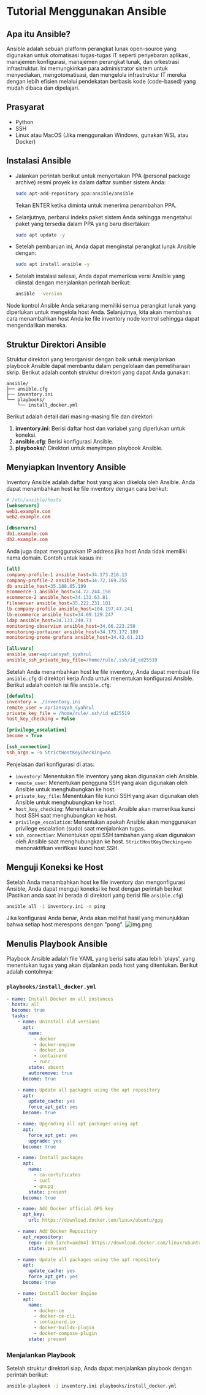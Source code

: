 
# Tutorial Menggunakan Ansible

## Apa itu Ansible?

Ansible adalah sebuah platform perangkat lunak open-source yang digunakan untuk otomatisasi tugas-tugas IT seperti penyebaran aplikasi, manajemen konfigurasi, manajemen perangkat lunak, dan orkestrasi infrastruktur. Ini memungkinkan para administrator sistem untuk menyediakan, mengotomatisasi, dan mengelola infrastruktur IT mereka dengan lebih efisien melalui pendekatan berbasis kode (code-based) yang mudah dibaca dan dipelajari.

## Prasyarat

- Python
- SSH
- Linux atau MacOS (Jika menggunakan Windows, gunakan WSL atau Docker)

## Instalasi Ansible
- Jalankan perintah berikut untuk menyertakan PPA (personal package archive) resmi proyek ke dalam daftar sumber sistem Anda:
    
    ```sh
    sudo apt-add-repository ppa:ansible/ansible
    ```

    Tekan ENTER ketika diminta untuk menerima penambahan PPA.

- Selanjutnya, perbarui indeks paket sistem Anda sehingga mengetahui paket yang tersedia dalam PPA yang baru disertakan:
    
    ```sh
    sudo apt update -y
    ```

- Setelah pembaruan ini, Anda dapat menginstal perangkat lunak Ansible dengan:
    
    ```sh
    sudo apt install ansible -y
    ```

- Setelah instalasi selesai, Anda dapat memeriksa versi Ansible yang diinstal dengan menjalankan perintah berikut:
    
    ```sh
    ansible --version
    ```

Node kontrol Ansible Anda sekarang memiliki semua perangkat lunak yang diperlukan untuk mengelola host Anda. Selanjutnya, kita akan membahas cara menambahkan host Anda ke file inventory node kontrol sehingga dapat mengendalikan mereka.

## Struktur Direktori Ansible
Struktur direktori yang terorganisir dengan baik untuk menjalankan playbook Ansible dapat membantu dalam pengelolaan dan pemeliharaan skrip. Berikut adalah contoh struktur direktori yang dapat Anda gunakan:

```
ansible/
├── ansible.cfg
├── inventory.ini
└── playbooks/
    └── install_docker.yml
```

Berikut adalah detail dari masing-masing file dan direktori:

1. **inventory.ini**: Berisi daftar host dan variabel yang diperlukan untuk koneksi.
2. **ansible.cfg**: Berisi konfigurasi Ansible.
3. **playbooks/**: Direktori untuk menyimpan playbook Ansible.

## Menyiapkan Inventory Ansible

Inventory Ansible adalah daftar host yang akan dikelola oleh Ansible. Anda dapat menambahkan host ke file inventory dengan cara berikut:

```ini
# /etc/ansible/hosts
[webservers]
web1.example.com
web2.example.com

[dbservers]
db1.example.com
db2.example.com
```

Anda juga dapat menggunakan IP address jika host Anda tidak memiliki nama domain. Contoh untuk kasus ini:

```ini
[all]
company-profile-1 ansible_host=34.173.216.13
company-profile-2 ansible_host=34.72.169.255
db ansible_host=35.188.65.199
ecommerce-1 ansible_host=34.72.244.158
ecommerce-2 ansible_host=34.132.63.81
fileserver ansible_host=35.222.231.101
lb-company-profile ansible_host=104.197.47.241
lb-ecommerce ansible_host=34.69.129.247
ldap ansible_host=34.133.240.73
monitoring-observium ansible_host=34.66.223.250
monitoring-portainer ansible_host=34.173.172.189
monitoring-prome-grafana ansible_host=34.42.61.213

[all:vars]
ansible_user=apriansyah_syahrul
ansible_ssh_private_key_file=/home/rule/.ssh/id_ed25519
```

Setelah Anda menambahkan host ke file inventory, Anda dapat membuat file `ansible.cfg` di direktori kerja Anda untuk menentukan konfigurasi Ansible. Berikut adalah contoh isi file `ansible.cfg`:
```cfg
[defaults]
inventory = ./inventory.ini
remote_user = apriansyah_syahrul
private_key_file = /home/rule/.ssh/id_ed25519
host_key_checking = False

[privilege_escalation]
become = True

[ssh_connection]
ssh_args = -o StrictHostKeyChecking=no
```

Penjelasan dari konfigurasi di atas:
- `inventory`: Menentukan file inventory yang akan digunakan oleh Ansible.
- `remote_user`: Menentukan pengguna SSH yang akan digunakan oleh Ansible untuk menghubungkan ke host.
- `private_key_file`: Menentukan file kunci SSH yang akan digunakan oleh Ansible untuk menghubungkan ke host.
- `host_key_checking`: Menentukan apakah Ansible akan memeriksa kunci host SSH saat menghubungkan ke host.
- `privilege_escalation`: Menentukan apakah Ansible akan menggunakan privilege escalation (sudo) saat menjalankan tugas.
- `ssh_connection`: Menentukan opsi SSH tambahan yang akan digunakan oleh Ansible saat menghubungkan ke host. `StrictHostKeyChecking=no` menonaktifkan verifikasi kunci host SSH.


## Menguji Koneksi ke Host

Setelah Anda menambahkan host ke file inventory dan mengonfigurasi Ansible, Anda dapat menguji koneksi ke host dengan perintah berikut (Pastikan anda saat ini berada di direktori yang berisi file `ansible.cfg`)

```sh
ansible all -i inventory.ini -m ping
```

Jika konfigurasi Anda benar, Anda akan melihat hasil yang menunjukkan bahwa setiap host merespons dengan "pong".
![img.png](screenshots/ansible-ping.png)

## Menulis Playbook Ansible

Playbook Ansible adalah file YAML yang berisi satu atau lebih 'plays', yang menentukan tugas yang akan dijalankan pada host yang ditentukan. Berikut adalah contohnya:

### `playbooks/install_docker.yml`
```yaml
- name: Install Docker on all instances
  hosts: all
  become: true
  tasks:
    - name: Uninstall old versions
      apt:
        name:
          - docker
          - docker-engine
          - docker.io
          - containerd
          - runc
        state: absent
        autoremove: true
      become: true

    - name: Update all packages using the apt repository
      apt:
        update_cache: yes
        force_apt_get: yes
      become: true

    - name: Upgrading all apt packages using apt
      apt:
        force_apt_get: yes
        upgrade: yes
      become: true

    - name: Install packages
      apt:
        name:
          - ca-certificates
          - curl
          - gnupg
        state: present
      become: true

    - name: Add Docker official GPG key
      apt_key:
        url: https://download.docker.com/linux/ubuntu/gpg

    - name: Add Docker Repository
      apt_repository:
        repo: deb [arch=amd64] https://download.docker.com/linux/ubuntu focal stable
        state: present

    - name: Update all packages using the apt repository
      apt:
        update_cache: yes
        force_apt_get: yes
      become: true

    - name: Install Docker Engine
      apt:
        name:
          - docker-ce
          - docker-ce-cli
          - containerd.io
          - docker-buildx-plugin
          - docker-compose-plugin
        state: present

```

### Menjalankan Playbook

Setelah struktur direktori siap, Anda dapat menjalankan playbook dengan perintah berikut:
```bash
ansible-playbook -i inventory.ini playbooks/install_docker.yml
```